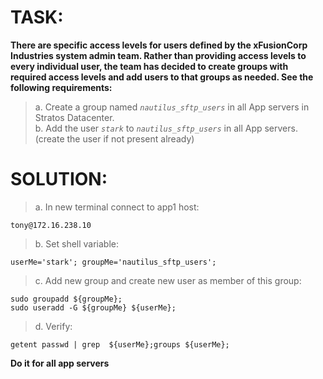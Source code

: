 # TASK:
**There are specific access levels for users defined by the xFusionCorp Industries system admin team. Rather than providing access levels to every individual user, the team has decided to create groups with required access levels and add users to that groups as needed. See the following requirements:**

>  a. Create a group named *`nautilus_sftp_users`* in all App servers in Stratos Datacenter.  
>  b. Add the user *`stark`* to *`nautilus_sftp_users`* in all App servers. (create the user if not present already)

# SOLUTION:
> a. In new terminal connect to app1 host:
```
tony@172.16.238.10
```
> b. Set shell variable:
```
userMe='stark'; groupMe='nautilus_sftp_users';
```
>c. Add new group and create new user as member of this group:
```
sudo groupadd ${groupMe};
sudo useradd -G ${groupMe} ${userMe};
```
>d. Verify:
```
getent passwd | grep  ${userMe};groups ${userMe};
```

**Do it for all app servers**
